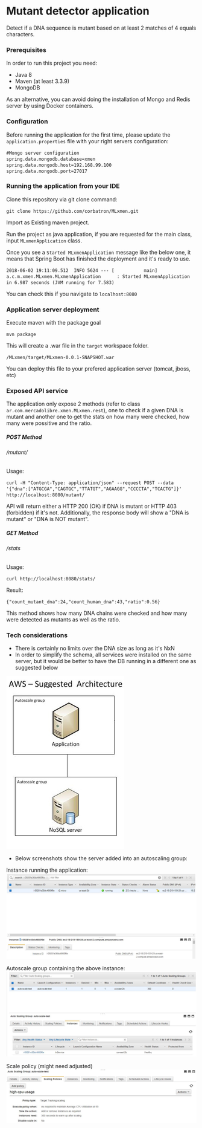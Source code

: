 # Mutant detector application

Detect if a DNA sequence is mutant based on at least 2 matches of 4 equals characters.

### Prerequisites
In order to run this project you need:

- Java 8
- Maven (at least 3.3.9)
- MongoDB 

As an alternative, you can avoid doing the installation of Mongo and Redis server by using Docker containers.

### Configuration

Before running the application for the first time, please update the `application.properties` file with your right servers configuration:

    #Mongo server configuration
    spring.data.mongodb.database=xmen
    spring.data.mongodb.host=192.168.99.100
    spring.data.mongodb.port=27017



### Running the application from your IDE

Clone this repository via git clone command:

```
git clone https://github.com/corbatron/MLxmen.git
```

Import as Existing maven project.

Run the project as java application, if you are requested for the main class, input `MLxmenApplication` class.

Once you see a `Started MLxmenApplication` message like the below one, it means that Spring Boot has finished the deployment and it's ready to use.
```
2018-06-02 19:11:09.512  INFO 5624 --- [           main] a.c.m.xmen.MLxmen.MLxmenApplication      : Started MLxmenApplication in 6.987 seconds (JVM running for 7.583)
```

You can check this if you navigate to `localhost:8080`

### Application server deployment

Execute maven with the package goal

    mvn package

This will create a .war file in the `target` workspace folder.

    /MLxmen/target/MLxmen-0.0.1-SNAPSHOT.war

You can deploy this file to your prefered application server (tomcat, jboss, etc)
	
### Exposed API service
The application only expose 2 methods (refer to class  `ar.com.mercadolibre.xmen.MLxmen.rest`), one to check if a given DNA is mutant and another one to get the stats on how many were checked, how many were possitive and the ratio. 

##### POST Method
###### /mutant/
Usage:

    curl -H "Content-Type: application/json" --request POST --data '{"dna":["ATGCGA","CAGTGC","TTATGT","AGAAGG","CCCCTA","TCACTG"]}' http://localhost:8080/mutant/

API will return either a HTTP 200 (OK) if DNA is mutant or HTTP 403 (forbidden) if it's not. Additionally, the response body will show a "DNA is mutant" or "DNA is NOT mutant".

##### GET Method
###### /stats
Usage:

    curl http://localhost:8080/stats/

Result:

    {"count_mutant_dna":24,"count_human_dna":43,"ratio":0.56} 

This method shows how many DNA chains were checked and how many were detected as mutants as well as the ratio.

### Tech considerations
 - There is certainly no limits over the DNA size as long as it's NxN
 - In order to simplify the schema, all services were installed on the same server, but it would be better to have the DB running in a different one as suggested below
 
 ![Suggested Architecture](https://github.com/corbatron/MLxmen/blob/master/Suggested%20Architecture.jpg)

- Below screenshots show the server added into an autoscaling group:

Instance running the application:
 ![autoscale1](https://github.com/corbatron/MLxmen/blob/master/autoscale1.JPG)
 
Autoscale group containing the above instance:
 ![autoscale2](https://github.com/corbatron/MLxmen/blob/master/autoscale2.JPG)
 
Scale policy (might need adjusted)
![autoscale3](https://github.com/corbatron/MLxmen/blob/master/autoscale3.JPG)

